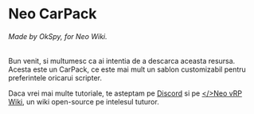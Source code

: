 # Neo CarPack

###### Made by OkSpy, for Neo Wiki.

Bun venit, si multumesc ca ai intentia de a descarca aceasta resursa. Acesta este un CarPack, ce este mai mult un sablon customizabil pentru preferintele oricarui scripter.

Daca vrei mai multe tutoriale, te asteptam pe [Discord](https://discord.gg/skBEqPSxWT) si pe [</>Neo vRP Wiki](https://neowiki.notion.site/Neo-vRP-Hub-Wiki-77b397556ba14d0b8292fd85f6d84da4), un wiki open-source pe intelesul tuturor.
